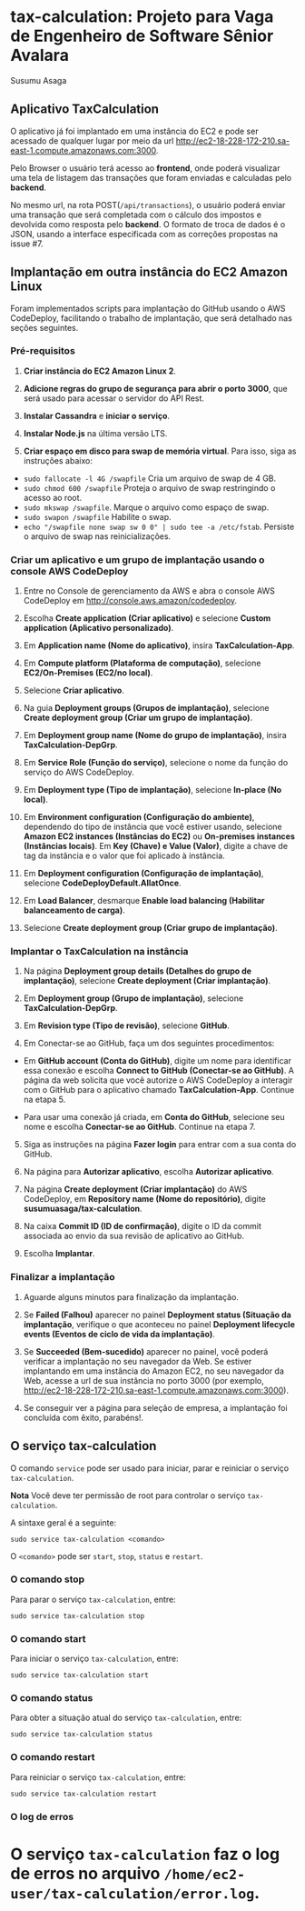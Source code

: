 # tax-calculation: Projeto para Vaga de Engenheiro de Software Sênior Avalara
Susumu Asaga

## Aplicativo TaxCalculation

O aplicativo já foi implantado em uma instância do EC2 e pode ser acessado de qualquer lugar por meio da url http://ec2-18-228-172-210.sa-east-1.compute.amazonaws.com:3000.

Pelo Browser o usuário terá acesso ao **frontend**, onde poderá visualizar uma tela de listagem das transações que foram enviadas e calculadas pelo **backend**.

No mesmo url, na rota POST(`/api/transactions`), o usuário poderá enviar uma transação que será completada com o cálculo dos impostos e devolvida como resposta pelo **backend**. O formato de troca de dados é o JSON, usando a interface especificada com as correções propostas na issue #7.

## Implantação em outra instância do EC2 Amazon Linux

Foram implementados scripts para implantação do GitHub usando o AWS CodeDeploy, facilitando o trabalho de implantação, que será detalhado nas seções seguintes.

### Pré-requisitos

1. **Criar instância do EC2 Amazon Linux 2**.

2. **Adicione regras do grupo de segurança para abrir o porto 3000**, que será usado para acessar o servidor do API Rest.

3. **Instalar Cassandra** e **iniciar o serviço**.

4. **Instalar Node.js** na última versão LTS.

5. **Criar espaço em disco para swap de memória virtual**. Para isso, siga as instruções abaixo:
  * `sudo fallocate -l 4G /swapfile` Cria um arquivo de swap de 4 GB.
  * `sudo chmod 600 /swapfile` Proteja o arquivo de swap restringindo o acesso ao root.
  * `sudo mkswap /swapfile`. Marque o arquivo como espaço de swap.
  * `sudo swapon /swapfile` Habilite o swap.
  * `echo "/swapfile none swap sw 0 0" | sudo tee -a /etc/fstab`. Persiste o arquivo de swap nas reinicializações.

### Criar um aplicativo e um grupo de implantação usando o console AWS CodeDeploy

1. Entre no Console de gerenciamento da AWS e abra o console AWS CodeDeploy em http://console.aws.amazon/codedeploy.

2. Escolha **Create application (Criar aplicativo)** e selecione **Custom application (Aplicativo personalizado)**.

3. Em **Application name (Nome do aplicativo)**, insira **TaxCalculation-App**.

4. Em **Compute platform (Plataforma de computação)**, selecione **EC2/On-Premises (EC2/no local)**.

5. Selecione **Criar aplicativo**.

6. Na guia **Deployment groups (Grupos de implantação)**, selecione **Create deployment group (Criar um grupo de implantação)**.

7. Em **Deployment group name (Nome do grupo de implantação)**, insira **TaxCalculation-DepGrp**.

8. Em **Service Role (Função do serviço)**, selecione o nome da função do serviço do AWS CodeDeploy.

9. Em **Deployment type (Tipo de implantação)**, selecione **In-place (No local)**.

10. Em **Environment configuration (Configuração do ambiente)**, dependendo do tipo de instância que você estiver usando, selecione **Amazon EC2 instances (Instâncias do EC2)** ou **On-premises instances (Instâncias locais)**. Em **Key (Chave) e Value (Valor)**, digite a chave de tag da instância e o valor que foi aplicado à instância.

11. Em **Deployment configuration (Configuração de implantação)**, selecione **CodeDeployDefault.AllatOnce**.

12. Em **Load Balancer**, desmarque **Enable load balancing (Habilitar balanceamento de carga)**.

13. Selecione **Create deployment group (Criar grupo de implantação)**.

### Implantar o TaxCalculation na instância

1. Na página **Deployment group details (Detalhes do grupo de implantação)**, selecione **Create deployment (Criar implantação)**.

1. Em **Deployment group (Grupo de implantação)**, selecione **TaxCalculation-DepGrp**.

1. Em **Revision type (Tipo de revisão)**, selecione **GitHub**.

1. Em Conectar-se ao GitHub, faça um dos seguintes procedimentos:
  * Em **GitHub account (Conta do GitHub)**, digite um nome para identificar essa conexão e escolha **Connect to GitHub (Conectar-se ao GitHub)**. A página da web solicita que você autorize o AWS CodeDeploy a interagir com o GitHub para o aplicativo chamado **TaxCalculation-App**. Continue na etapa 5.
  
  * Para usar uma conexão já criada, em **Conta do GitHub**, selecione seu nome e escolha **Conectar-se ao GitHub**. Continue na etapa 7.

5. Siga as instruções na página **Fazer login** para entrar com a sua conta do GitHub.

1. Na página para **Autorizar aplicativo**, escolha **Autorizar aplicativo**.

1. Na página **Create deployment (Criar implantação)** do AWS CodeDeploy, em **Repository name (Nome do repositório)**, digite **susumuasaga/tax-calculation**.

1. Na caixa **Commit ID (ID de confirmação)**, digite o ID da commit associada ao envio da sua revisão de aplicativo ao GitHub.

1. Escolha **Implantar**.

### Finalizar a implantação

1. Aguarde alguns minutos para finalização da implantação.

1. Se **Failed (Falhou)** aparecer no painel **Deployment status (Situação da implantação**, verifique o que aconteceu no painel **Deployment lifecycle events (Eventos de ciclo de vida da implantação)**.

1. Se **Succeeded (Bem-sucedido)** aparecer no painel, você poderá verificar a implantação no seu navegador da Web. Se estiver implantando em uma instância do Amazon EC2, no seu navegador da Web, acesse a url de sua instância no porto 3000 (por exemplo, http://ec2-18-228-172-210.sa-east-1.compute.amazonaws.com:3000).

1. Se conseguir ver a página para seleção de empresa, a implantação foi concluída com êxito, parabéns!.

## O serviço tax-calculation

O comando `service` pode ser usado para iniciar, parar e reiniciar o serviço `tax-calculation`.

**Nota** Você deve ter permissão de root para controlar o serviço `tax-calculation`.

A sintaxe geral é a seguinte:
```
sudo service tax-calculation <comando>
```
O `<comando>` pode ser `start`, `stop`, `status` e `restart`.

### O comando stop

Para parar o serviço `tax-calculation`, entre:
```
sudo service tax-calculation stop
```

### O comando start

Para iniciar o serviço `tax-calculation`, entre:
```
sudo service tax-calculation start
```

### O comando status

Para obter a situação atual do serviço `tax-calculation`, entre:
```
sudo service tax-calculation status
```

### O comando restart

Para reiniciar o serviço `tax-calculation`, entre:
```
sudo service tax-calculation restart
```

### O log de erros

O serviço `tax-calculation` faz o log de erros no arquivo `/home/ec2-user/tax-calculation/error.log`.
=======
